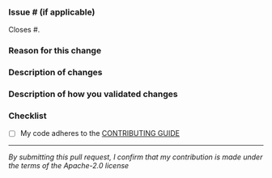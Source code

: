 ### Issue # (if applicable)

Closes #<issue number here>.

### Reason for this change

<!--What is the bug or use case behind this change?-->

### Description of changes

<!--What code changes did you make? Have you made any important design decisions?-->

### Description of how you validated changes

<!--Have you added any unit tests and/or integration tests?-->

### Checklist

- [ ] My code adheres to the [CONTRIBUTING GUIDE](https://github.com/open-constructs/aws-cdk-library/blob/main/CONTRIBUTING.md)

---
_By submitting this pull request, I confirm that my contribution is made under the terms of the Apache-2.0 license_
